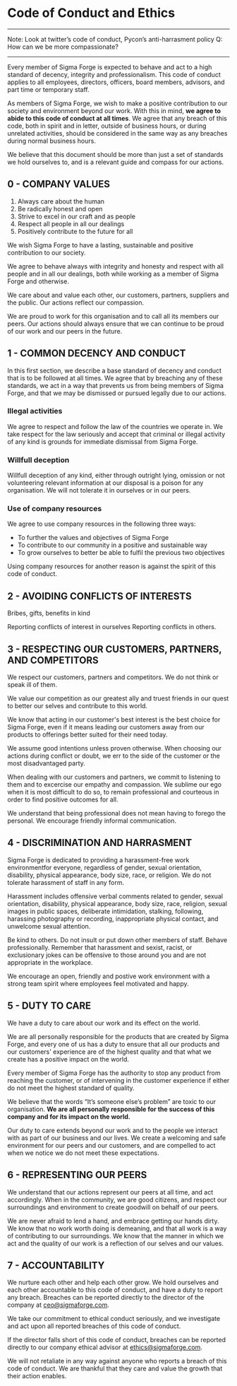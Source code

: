 # Code of Conduct and Ethics

---

Note: Look at twitter’s code of conduct, Pycon’s anti-harrasment policy
Q: How can we be more compassionate?

---

Every member of Sigma Forge is expected to behave and act to a high standard of decency, integrity and professionalism. This code of conduct applies to all employees, directors, officers, board members, advisors, and part time or temporary staff. 

As members of Sigma Forge, we wish to make a positive contribution to our society and environment beyond our work. With this in mind, **we agree to abide to this code of conduct at all times**. We agree that any breach of this code, both in spirit and in letter, outside of business hours, or during unrelated activities, should be considered in the same way as any breaches during normal business hours.

We believe that this document should be more than just a set of standards we hold ourselves to, and is a relevant guide and compass for our actions.

## 0 - COMPANY VALUES

1. Always care about the human
2. Be radically honest and open
3. Strive to excel in our craft and as people
4. Respect all people in all our dealings
5. Positively contribute to the future for all

We wish Sigma Forge to have a lasting, sustainable and positive contribution to our society.

We agree to behave always with integrity and honesty and respect with all people and in all our dealings, both while working as a member of Sigma Forge and otherwise.

We care about and value each other, our customers, partners, suppliers and the public. Our actions reflect our compassion.

We are proud to work for this organisation and to call all its members our peers. Our actions should always ensure that we can continue to be proud of our work and our peers in the future.

## 1 - COMMON DECENCY AND CONDUCT
In this first section, we describe a base standard of decency and conduct that is to be followed at all times. We agree that by breaching any of these standards, we act in a way that prevents us from being members of Sigma Forge, and that we may be dismissed or pursued legally due to our actions.

### Illegal activities
We agree to respect and follow the law of the countries we operate in. We take respect for the law seriously and accept that criminal or illegal activity of any kind is grounds for immediate dismissal from Sigma Forge.

### Willfull deception
Willfull deception of any kind, either through outright lying, omission or not volunteering relevant information at our disposal is a poison for any organisation. We will not tolerate it in ourselves or in our peers. 

### Use of company resources
We agree to use company resources in the following three ways:

* To further the values and objectives of Sigma Forge
* To contribute to our community in a positive and sustainable way
* To grow ourselves to better be able to fulfil the previous two objectives

Using company resources for another reason is against the spirit of this code of conduct. 

## 2 - AVOIDING CONFLICTS OF INTERESTS
Bribes, gifts, benefits in kind

Reporting conflicts of interest in ourselves
Reporting conflicts in others.

## 3 - RESPECTING OUR CUSTOMERS, PARTNERS, AND COMPETITORS
We respect our customers, partners and competitors. We do not think or speak ill of them. 

We value our competition as our greatest ally and truest friends in our quest to better our selves and contribute to this world.

We know that acting in our customer's best interest is the best choice for Sigma Forge, even if it means leading our customers away from our products to offerings better suited for their need today.

We assume good intentions unless proven otherwise. When choosing our actions during conflict or doubt, we err to the side of the customer or the most disadvantaged party. 

When dealing with our customers and partners, we commit to listening to them and to excercise our empathy and compassion. We sublime our ego when it is most difficult to do so, to remain professional and courteous in order to find positive outcomes for all.

We understand that being professional does not mean having to forego the personal. We encourage friendly informal communication.

## 4 - DISCRIMINATION AND HARRASMENT

Sigma Forge is dedicated to providing a harassment-free work environmentfor everyone, regardless of gender, sexual orientation, disability, physical appearance, body size, race, or religion. We do not tolerate harassment of staff in any form.

Harassment includes offensive verbal comments related to gender, sexual orientation, disability, physical appearance, body size, race, religion, sexual images in public spaces, deliberate intimidation, stalking, following, harassing photography or recording, inappropriate physical contact, and unwelcome sexual attention.

Be kind to others. Do not insult or put down other members of staff. Behave professionally. Remember that harassment and sexist, racist, or exclusionary jokes can be offensive to those around you and are not appropriate in the workplace.

We encourage an open, friendly and postive work environment with a strong team spirit where employees feel motivated and happy.


## 5 - DUTY TO CARE
We have a duty to care about our work and its effect on the world. 

We are all personally responsible for the products that are created by Sigma Forge, and every one of us has a duty to ensure that all our products and our customers' experience are of the highest quality and that what we create has a positive impact on the world. 

Every member of Sigma Forge has the authority to stop any product from reaching the customer, or of intervening in the customer experience if either do not meet the highest standard of quality. 

We believe that the words “It’s someone else’s problem” are toxic to our organisation. **We are all personally responsible for the success of this company and for its impact on the world.**

Our duty to care extends beyond our work and to the people we interact with as part of our business and our lives. We create a welcoming and safe environment for our peers and our customers, and are compelled to act when we notice we do not meet these expectations. 

## 6 - REPRESENTING OUR PEERS
We understand that our actions represent our peers at all time, and act accordingly. When in the community, we are good citizens, and respect our surroundings and environment to create goodwill on behalf of our peers. 

We are never afraid to lend a hand, and embrace getting our hands dirty. We know that no work worth doing is demeaning, and that all work is a way of contributing to our surroundings. We know that the manner in which we act and the quality of our work is a reflection of our selves and our values.

## 7 - ACCOUNTABILITY
We nurture each other and help each other grow. We hold ourselves and each other accountable to this code of conduct, and have a duty to report any breach. Breaches can be reported directly to the director of the company at ceo@sigmaforge.com. 

We take our commitment to ethical conduct seriously, and we investigate and act upon all reported breaches of this code of conduct. 

If the director falls short of this code of conduct, breaches can be reported directly to our company ethical advisor at ethics@sigmaforge.com. 

We will not retaliate in any way against anyone who reports a breach of this code of conduct. We are thankful that they care and value the growth that their action enables.




